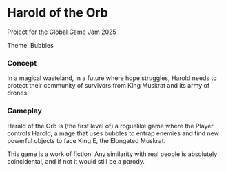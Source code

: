 # Harold of the Orb
Project for the Global Game Jam 2025

Theme: Bubbles

### Concept
In a magical wasteland, in a future where hope struggles, Harold needs to protect their community of survivors from King Muskrat and its army of drones.

### Gameplay
Herald of the Orb is (the first level of) a roguelike game where the Player controls Harold, a mage that uses bubbles to entrap enemies and find new powerful objects to face King E, the Elongated Muskrat.

This game is a work of fiction. Any similarity with real people is absolutely coincidental, and if not it would still be a parody.
